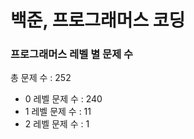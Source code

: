 # 백준, 프로그래머스 코딩
### 프로그래머스 레벨 별 문제 수
총 문제 수 : 252
- 0 레벨 문제 수 : 240
- 1 레벨 문제 수 : 11
- 2 레벨 문제 수 : 1

